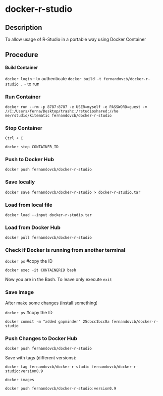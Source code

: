 # docker-r-studio

## Description 

To allow usage of R-Studio in a portable way using Docker Container

## Procedure

#### Build Container

`docker login` - to authenticate
`docker build -t fernandovcb/docker-r-studio .` - to run

### Run Container

`docker run --rm -p 8787:8787 -e USER=myself -e PASSWORD=guest -v //C:/Users/ferna/Desktop/trashc:/rstudioshared://ho
me/rstudio/kitematic fernandovcb/docker-r-studio`

### Stop Container

`Ctrl + C`

`docker stop CONTAINER_ID`

### Push to Docker Hub

`docker push fernandovcb/docker-r-studio`

### Save locally

`docker save fernandovcb/docker-r-studio > docker-r-studio.tar`

### Load from local file

`docker load --input docker-r-studio.tar`

### Load from Docker Hub

`docker pull fernandovcb/docker-r-studio`

### Check if Docker is running from another terminal

`docker ps` #copy the ID

`docker exec -it CONTAINERID bash`

Now you are in the Bash. To leave only execute `exit`

### Save Image

After make some changes (install something)

`docker ps` #copy the ID

`docker commit -m "added gapminder" 25cbcc1bcc8a fernandovcb/docker-r-studio`

### Push Changes to Docker Hub

`docker push fernandovcb/docker-r-studio`

Save with tags (different versions): 

`docker tag fernandovcb/docker-r-studio fernandovcb/docker-r-studio:version0.9`

`docker images`

`docker push fernandovcb/docker-r-studio:version0.9`